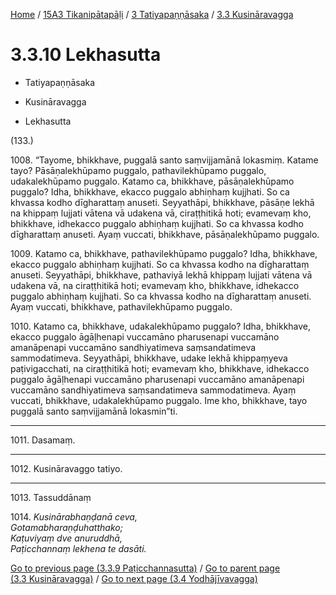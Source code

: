
[Home](/) / [15A3 Tikanipātapāḷi](../../../15A3.md) / [3 Tatiyapaṇṇāsaka](../../3.md) / [3.3 Kusināravagga](../3.3.md)

# 3.3.10 Lekhasutta

* Tatiyapaṇṇāsaka

* Kusināravagga

* Lekhasutta

(133.)

1008\. “Tayome, bhikkhave, puggalā santo saṃvijjamānā lokasmiṃ. Katame tayo? Pāsāṇalekhūpamo puggalo, pathavilekhūpamo puggalo, udakalekhūpamo puggalo. Katamo ca, bhikkhave, pāsāṇalekhūpamo puggalo? Idha, bhikkhave, ekacco puggalo abhiṇhaṃ kujjhati. So ca khvassa kodho dīgharattaṃ anuseti. Seyyathāpi, bhikkhave, pāsāṇe lekhā na khippaṃ lujjati vātena vā udakena vā, ciraṭṭhitikā hoti; evamevaṃ kho, bhikkhave, idhekacco puggalo abhiṇhaṃ kujjhati. So ca khvassa kodho dīgharattaṃ anuseti. Ayaṃ vuccati, bhikkhave, pāsāṇalekhūpamo puggalo.

1009\. Katamo ca, bhikkhave, pathavilekhūpamo puggalo? Idha, bhikkhave, ekacco puggalo abhiṇhaṃ kujjhati. So ca khvassa kodho na dīgharattaṃ anuseti. Seyyathāpi, bhikkhave, pathaviyā lekhā khippaṃ lujjati vātena vā udakena vā, na ciraṭṭhitikā hoti; evamevaṃ kho, bhikkhave, idhekacco puggalo abhiṇhaṃ kujjhati. So ca khvassa kodho na dīgharattaṃ anuseti. Ayaṃ vuccati, bhikkhave, pathavilekhūpamo puggalo.

1010\. Katamo ca, bhikkhave, udakalekhūpamo puggalo? Idha, bhikkhave, ekacco puggalo āgāḷhenapi vuccamāno pharusenapi vuccamāno amanāpenapi vuccamāno sandhiyatimeva saṃsandatimeva sammodatimeva. Seyyathāpi, bhikkhave, udake lekhā khippaṃyeva paṭivigacchati, na ciraṭṭhitikā hoti; evamevaṃ kho, bhikkhave, idhekacco puggalo āgāḷhenapi vuccamāno pharusenapi vuccamāno amanāpenapi vuccamāno sandhiyatimeva saṃsandatimeva sammodatimeva. Ayaṃ vuccati, bhikkhave, udakalekhūpamo puggalo. Ime kho, bhikkhave, tayo puggalā santo saṃvijjamānā lokasmin”ti.

---

1011\. Dasamaṃ.



---

1012\. Kusināravaggo tatiyo.



---

1013\. Tassuddānaṃ



1014\. _Kusinārabhaṇḍanā ceva,_  
_Gotamabharaṇḍuhatthako;_  
_Kaṭuviyaṃ dve anuruddhā,_  
_Paṭicchannaṃ lekhena te dasāti._  


[Go to previous page (3.3.9 Paṭicchannasutta)](3.3.9.md) / [Go to parent page (3.3 Kusināravagga)](../3.3.md) / [Go to next page (3.4 Yodhājīvavagga)](../3.4.md)


